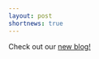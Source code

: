 ```yaml
---
layout: post
shortnews: true
---
```


Check out our <a href="https://medium.com/uw-ictd">new blog!</a>